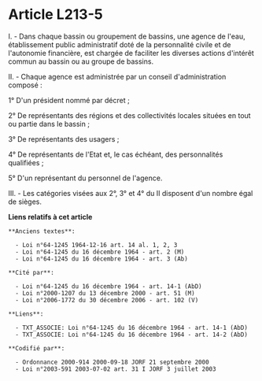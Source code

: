 # Article L213-5

I. - Dans chaque bassin ou groupement de bassins, une agence de l'eau, établissement public administratif doté de la
personnalité civile et de l'autonomie financière, est chargée de faciliter les diverses actions d'intérêt commun au bassin ou
au groupe de bassins.

II. - Chaque agence est administrée par un conseil d'administration composé :

1° D'un président nommé par décret ;

2° De représentants des régions et des collectivités locales situées en tout ou partie dans le bassin ;

3° De représentants des usagers ;

4° De représentants de l'Etat et, le cas échéant, des personnalités qualifiées ;

5° D'un représentant du personnel de l'agence.

III. - Les catégories visées aux 2°, 3° et 4° du II disposent d'un nombre égal de sièges.

**Liens relatifs à cet article**

	**Anciens textes**:

	  - Loi n°64-1245 1964-12-16 art. 14 al. 1, 2, 3
	  - Loi n°64-1245 du 16 décembre 1964 - art. 2 (M)
	  - Loi n°64-1245 du 16 décembre 1964 - art. 3 (Ab)

	**Cité par**:

	  - Loi n°64-1245 du 16 décembre 1964 - art. 14-1 (AbD)
	  - Loi n°2000-1207 du 13 décembre 2000 - art. 51 (M)
	  - Loi n°2006-1772 du 30 décembre 2006 - art. 102 (V)

	**Liens**:

	  - TXT_ASSOCIE: Loi n°64-1245 du 16 décembre 1964 - art. 14-1 (AbD)
	  - TXT_ASSOCIE: Loi n°64-1245 du 16 décembre 1964 - art. 14-2 (AbD)

	**Codifié par**:

	  - Ordonnance 2000-914 2000-09-18 JORF 21 septembre 2000
	  - Loi n°2003-591 2003-07-02 art. 31 I JORF 3 juillet 2003
